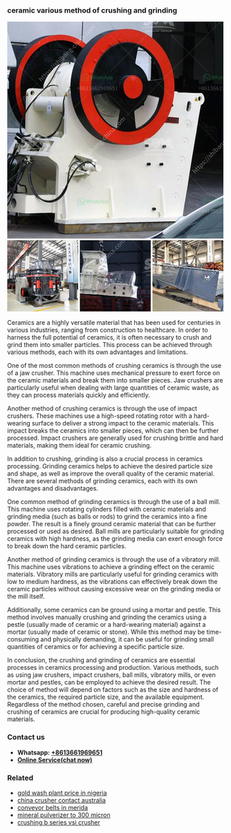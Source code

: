<h3>ceramic various method of crushing and grinding</h3><img src='1708332557.jpg' alt=''><p>Ceramics are a highly versatile material that has been used for centuries in various industries, ranging from construction to healthcare. In order to harness the full potential of ceramics, it is often necessary to crush and grind them into smaller particles. This process can be achieved through various methods, each with its own advantages and limitations.</p><p>One of the most common methods of crushing ceramics is through the use of a jaw crusher. This machine uses mechanical pressure to exert force on the ceramic materials and break them into smaller pieces. Jaw crushers are particularly useful when dealing with large quantities of ceramic waste, as they can process materials quickly and efficiently.</p><p>Another method of crushing ceramics is through the use of impact crushers. These machines use a high-speed rotating rotor with a hard-wearing surface to deliver a strong impact to the ceramic materials. This impact breaks the ceramics into smaller pieces, which can then be further processed. Impact crushers are generally used for crushing brittle and hard materials, making them ideal for ceramic crushing.</p><p>In addition to crushing, grinding is also a crucial process in ceramics processing. Grinding ceramics helps to achieve the desired particle size and shape, as well as improve the overall quality of the ceramic material. There are several methods of grinding ceramics, each with its own advantages and disadvantages.</p><p>One common method of grinding ceramics is through the use of a ball mill. This machine uses rotating cylinders filled with ceramic materials and grinding media (such as balls or rods) to grind the ceramics into a fine powder. The result is a finely ground ceramic material that can be further processed or used as desired. Ball mills are particularly suitable for grinding ceramics with high hardness, as the grinding media can exert enough force to break down the hard ceramic particles.</p><p>Another method of grinding ceramics is through the use of a vibratory mill. This machine uses vibrations to achieve a grinding effect on the ceramic materials. Vibratory mills are particularly useful for grinding ceramics with low to medium hardness, as the vibrations can effectively break down the ceramic particles without causing excessive wear on the grinding media or the mill itself.</p><p>Additionally, some ceramics can be ground using a mortar and pestle. This method involves manually crushing and grinding the ceramics using a pestle (usually made of ceramic or a hard-wearing material) against a mortar (usually made of ceramic or stone). While this method may be time-consuming and physically demanding, it can be useful for grinding small quantities of ceramics or for achieving a specific particle size.</p><p>In conclusion, the crushing and grinding of ceramics are essential processes in ceramics processing and production. Various methods, such as using jaw crushers, impact crushers, ball mills, vibratory mills, or even mortar and pestles, can be employed to achieve the desired result. The choice of method will depend on factors such as the size and hardness of the ceramics, the required particle size, and the available equipment. Regardless of the method chosen, careful and precise grinding and crushing of ceramics are crucial for producing high-quality ceramic materials.</p><h3>Contact us</h3><ul><li><strong>Whatsapp:&nbsp;<a href="https://wa.me/8613661969651">+8613661969651</a></strong></li><li><a href="https://swt.shibang-china.com/?git&amp;zhl&amp;ceramic various method of crushing and grinding"><strong>Online Service(chat now)</strong></a></li></ul><h3>Related</h3><ul><li><a href='gold wash plant price in nigeria.md'>gold wash plant price in nigeria</a></li><li><a href='china crusher contact australia.md'>china crusher contact australia</a></li><li><a href='conveyor belts in merida.md'>conveyor belts in merida</a></li><li><a href='mineral pulverizer to 300 micron.md'>mineral pulverizer to 300 micron</a></li><li><a href='crushing b series vsi crusher.md'>crushing b series vsi crusher</a></li></ul>